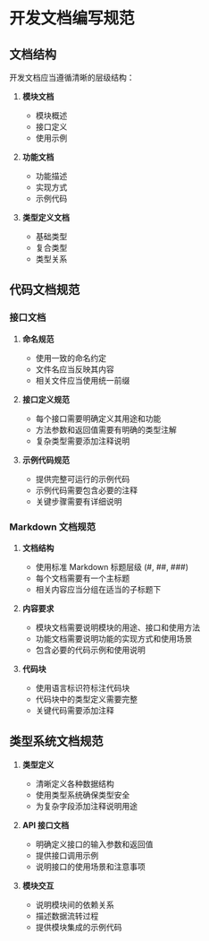 # 开发文档编写规范

## 文档结构

开发文档应当遵循清晰的层级结构：

1. **模块文档**
   - 模块概述
   - 接口定义
   - 使用示例

2. **功能文档**
   - 功能描述
   - 实现方式
   - 示例代码

3. **类型定义文档**
   - 基础类型
   - 复合类型
   - 类型关系

## 代码文档规范

### 接口文档

1. **命名规范**
   - 使用一致的命名约定
   - 文件名应当反映其内容
   - 相关文件应当使用统一前缀

2. **接口定义规范**
   - 每个接口需要明确定义其用途和功能
   - 方法参数和返回值需要有明确的类型注解
   - 复杂类型需要添加注释说明

3. **示例代码规范**
   - 提供完整可运行的示例代码
   - 示例代码需要包含必要的注释
   - 关键步骤需要有详细说明

### Markdown 文档规范

1. **文档结构**
   - 使用标准 Markdown 标题层级 (#, ##, ###)
   - 每个文档需要有一个主标题
   - 相关内容应当分组在适当的子标题下

2. **内容要求**
   - 模块文档需要说明模块的用途、接口和使用方法
   - 功能文档需要说明功能的实现方式和使用场景
   - 包含必要的代码示例和使用说明

3. **代码块**
   - 使用语言标识符标注代码块
   - 代码块中的类型定义需要完整
   - 关键代码需要添加注释

## 类型系统文档规范

1. **类型定义**
   - 清晰定义各种数据结构
   - 使用类型系统确保类型安全
   - 为复杂字段添加注释说明用途

2. **API 接口文档**
   - 明确定义接口的输入参数和返回值
   - 提供接口调用示例
   - 说明接口的使用场景和注意事项

3. **模块交互**
   - 说明模块间的依赖关系
   - 描述数据流转过程
   - 提供模块集成的示例代码